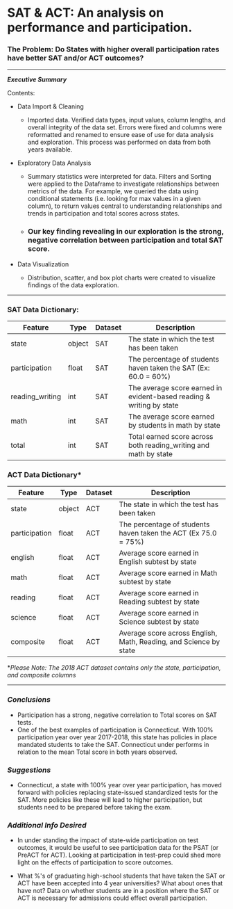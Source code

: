 # SAT & ACT: An analysis on performance and participation.

### The Problem: Do States with higher overall participation rates have better SAT and/or ACT outcomes?

-------------------------------------------------

***Executive Summary***

Contents:

- Data Import & Cleaning

  - Imported data. Verified data types, input values, column lengths, and overall integrity of the data set. Errors were fixed and columns were reformatted and renamed to ensure ease of use for data analysis and exploration. This process was performed on data from both years available.
- Exploratory Data Analysis

    - Summary statistics were interpreted for data. Filters and Sorting were applied to the Dataframe to investigate relationships between metrics of the data. For example, we queried the data using conditional statements (i.e. looking for max values in a given column), to return values central to understanding relationships and trends in participation and total scores across states.
    - ### Our key finding revealing in our exploration is the strong, negative correlation between participation and total SAT score.
- Data Visualization

    - Distribution, scatter, and box plot charts were created to visualize findings of the data exploration.

-------------------------------------------------
### <b>SAT Data Dictionary</b>:

|Feature|Type|Dataset|Description|
|---|---|---|---|
|state|object|SAT|The state in which the test has been taken|
|participation|float|SAT|The percentage of students haven taken the SAT (Ex: 60.0 = 60%)|
|reading_writing|int|SAT|The average score earned in evident-based reading & writing by state|
|math|int|SAT|The average score earned by students in math by state|
|total|int|SAT|Total earned score across both reading_writing and math by state|

### <b>ACT Data Dictionary</b>*

|Feature|Type|Dataset|Description|
|---|---|---|---|
|state|object|ACT|The state in which the test has been taken|
|participation|float|ACT|The percentage of students haven taken the ACT (Ex 75.0 = 75%)|
|english|float|ACT|Average score earned in English subtest by state|
|math|float|ACT|Average score earned in Math subtest by state|
|reading|float|ACT|Average score earned in Reading subtest by state|
|science|float|ACT|Average score earned in Science subtest by state
|composite|float|ACT|Average score across English, Math, Reading, and Science by state|

*<i>Please Note: The 2018 ACT dataset contains only the state, participation, and composite columns</i>

-------------------------------------------------
### ***Conclusions***

- Participation has a strong, negative correlation to Total scores on SAT tests.
- One of the best examples of participation is Connecticut. With 100% participation year over year 2017-2018, this state has policies in place mandated students to take the SAT. Connecticut under performs in relation to the mean Total score in both years observed.

### ***Suggestions***

- Connecticut, a state with 100% year over year participation, has moved forward with policies replacing state-issued standardized tests for the SAT. More policies like these will lead to higher participation, but students need to be prepared before taking the exam.


### ***Additional Info Desired***

- In under standing the impact of state-wide participation on test outcomes, it would be useful to see participation data for the PSAT (or PreACT for ACT). Looking at participation in test-prep could shed more light on the effects of participation to score outcomes.

- What %'s of graduating high-school students that have taken the SAT or ACT have been accepted into 4 year universities? What about ones that have not? Data on whether students are in a position where the SAT or ACT is necessary for admissions could effect overall participation.
